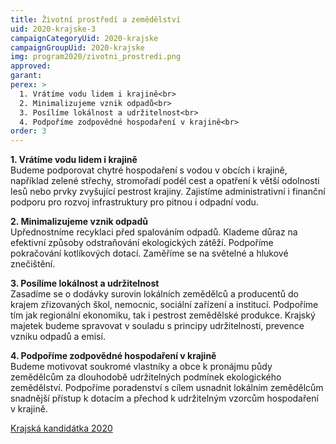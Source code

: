 ```yaml
---
title: Životní prostředí a zemědělství
uid: 2020-krajske-3
campaignCategoryUid: 2020-krajske
campaignGroupUid: 2020-krajske
img: program2020/zivotni_prostredi.png
approved:
garant:
perex: >
  1. Vrátíme vodu lidem i krajině<br>
  2. Minimalizujeme vznik odpadů<br>
  3. Posílíme lokálnost a udržitelnost<br>
  4. Podpoříme zodpovědné hospodaření v krajině<br>
order: 3
---
```


**1. Vrátíme vodu lidem i krajině**<br>
Budeme podporovat chytré hospodaření s vodou v obcích i krajině, například zelené střechy, stromořadí podél cest a opatření k větší odolnosti lesů nebo prvky zvyšující pestrost krajiny. Zajistíme administrativní i finanční podporu pro rozvoj infrastruktury pro pitnou i odpadní vodu.

**2. Minimalizujeme vznik odpadů**<br>
Upřednostníme recyklaci před spalováním odpadů. Klademe důraz na efektivní způsoby odstraňování ekologických zátěží. Podpoříme pokračování kotlíkových dotací. Zaměříme se na světelné a hlukové znečištění.

**3. Posílíme lokálnost a udržitelnost**<br>
Zasadíme se o dodávky surovin lokálních zemědělců a producentů do krajem zřizovaných škol, nemocnic, sociální zařízení a institucí. Podpoříme tím jak regionální ekonomiku, tak i pestrost zemědělské produkce. Krajský majetek budeme spravovat v souladu s principy udržitelnosti, prevence vzniku odpadů a emisí.

**4. Podpoříme zodpovědné hospodaření v krajině**<br>
Budeme motivovat soukromé vlastníky a obce k pronájmu půdy zemědělcům za dlouhodobě udržitelných podmínek ekologického zemědělství. Podpoříme poradenství s cílem usnadnit lokálním zemědělcům snadnější přístup k dotacím a přechod k udržitelným vzorcům hospodaření v krajině.

[Krajská kandidátka 2020](/volby/2020/krajske/)

